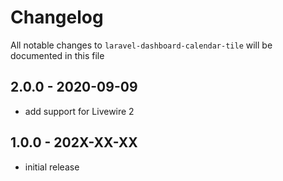 # Changelog

All notable changes to `laravel-dashboard-calendar-tile` will be documented in this file

## 2.0.0 - 2020-09-09

- add support for Livewire 2

## 1.0.0 - 202X-XX-XX

- initial release
